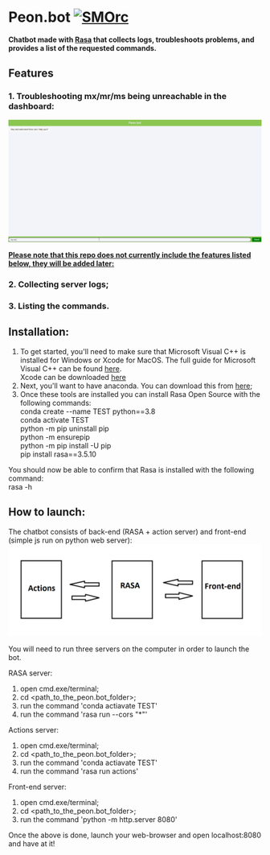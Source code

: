 # **Peon.bot** <a href="https://emoji.gg/emoji/SMOrc"><img src="https://cdn3.emoji.gg/emojis/SMOrc.png" width="32px" height="32px" alt="SMOrc"></a>
**Chatbot made with <a href="https://github.com/rasaHQ/rasa">Rasa</a> that collects logs, troubleshoots problems, and provides a list of the requested commands.**


## Features

### 1. Troubleshooting mx/mr/ms being unreachable in the dashboard:
![](gifs/unreachable.gif)


<ins>**Please note that this repo does not currently include the features listed below, they will be added later:**</ins>
### 2. Collecting server logs;
### 3. Listing the commands.


## Installation:
1) To get started, you'll need to make sure that Microsoft Visual C++ is installed for Windows or Xcode for MacOS. 
The full guide for Microsoft Visual C++ can be found [here](https://learn.microsoft.com/en-US/cpp/windows/latest-supported-vc-redist?view=msvc-160).<br>
Xcode can be downloaded [here](https://apps.apple.com/us/app/xcode/id497799835?mt=12)
2) Next, you'll want to have anaconda. You can download this from [here](https://www.anaconda.com/download#downloads);
3) Once these tools are installed you can install Rasa Open Source with the following commands:<br>
conda create --name TEST python==3.8<br>
conda activate TEST<br>
python -m pip uninstall pip<br>
python -m ensurepip<br>
python -m pip install -U pip<br>
pip install rasa==3.5.10<br>

You should now be able to confirm that Rasa is installed with the following command:<br>
rasa -h<br>


## How to launch:
The chatbot consists of back-end (RASA + action server) and front-end (simple js run on python web server):
![](architecture.png)

You will need to run three servers on the computer in order to launch the bot.

RASA server:
1) open cmd.exe/terminal;
2) cd <path_to_the_peon.bot_folder>;
3) run the command 'conda actiavate TEST'
4) run the command 'rasa run --cors "*"'

Actions server:
1) open cmd.exe/terminal;
2) cd <path_to_the_peon.bot_folder>;
3) run the command 'conda actiavate TEST'
4) run the command 'rasa run actions'

Front-end server:
1) open cmd.exe/terminal;
2) cd <path_to_the_peon.bot_folder>;
3) run the command 'python -m http.server 8080'

Once the above is done, launch your web-browser and open localhost:8080 and have at it!
